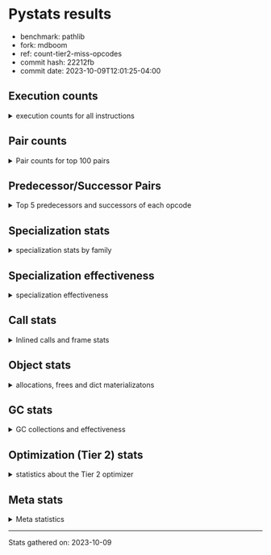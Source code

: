 
# Pystats results

- benchmark: pathlib
- fork: mdboom
- ref: count-tier2-miss-opcodes
- commit hash: 22212fb
- commit date: 2023-10-09T12:01:25-04:00

## Execution counts

<details>
<summary> execution counts for all instructions </summary>

|Name | Count | Self | Cumulative | Miss ratio | 
|---|---:|---:|---:|---:|
| LOAD_FAST | 61,848,660 | 22.1% | 22.1% |  |
| STORE_FAST | 18,855,420 | 6.7% | 28.8% |  |
| RESUME_CHECK | 18,493,020 | 6.6% | 35.4% |  |
| RETURN_VALUE | 14,530,380 | 5.2% | 40.6% |  |
| LOAD_GLOBAL_BUILTIN | 10,571,220 | 3.8% | 44.4% |  |
| NOP | 9,245,220 | 3.3% | 47.7% |  |
| STORE_ATTR_SLOT | 9,242,820 | 3.3% | 51.0% |  |
| LOAD_ATTR_SLOT | 8,884,860 | 3.2% | 54.2% | 0.0% |
| INTERPRETER_EXIT | 8,044,740 | 2.9% | 57.0% |  |
| LOAD_FAST_LOAD_FAST | 6,606,180 | 2.4% | 59.4% |  |
| LOAD_ATTR_METHOD_NO_DICT | 6,605,640 | 2.4% | 61.8% |  |
| FORMAT_SIMPLE | 6,600,000 | 2.4% | 64.1% |  |
| POP_JUMP_IF_FALSE | 6,250,920 | 2.2% | 66.4% |  |
| PUSH_NULL | 6,245,040 | 2.2% | 68.6% |  |
| LOAD_CONST | 5,294,940 | 1.9% | 70.5% |  |
| LOAD_GLOBAL_MODULE | 5,287,120 | 1.9% | 72.4% |  |
| LOAD_ATTR_PROPERTY | 5,282,100 | 1.9% | 74.2% |  |
| CALL | 4,925,940 | 1.8% | 76.0% |  |
| JUMP_BACKWARD | 4,681,860 | 1.7% | 77.7% |  |
| LOAD_ATTR_MODULE | 3,966,640 | 1.4% | 79.1% |  |
| POP_TOP | 3,963,780 | 1.4% | 80.5% |  |
| TO_BOOL_BOOL | 3,603,060 | 1.3% | 81.8% |  |
| RETURN_CONST | 2,642,640 | 0.9% | 82.7% |  |
| CALL_STR_1 | 2,642,160 | 0.9% | 83.7% |  |
| BUILD_LIST | 2,641,620 | 0.9% | 84.6% |  |
| CALL_ISINSTANCE | 2,641,620 | 0.9% | 85.6% |  |
| CALL_FUNCTION_EX | 2,641,140 | 0.9% | 86.5% |  |
| FOR_ITER_TUPLE | 2,641,080 | 0.9% | 87.5% |  |
| BUILD_STRING | 2,640,000 | 0.9% | 88.4% |  |
| LOAD_DEREF | 2,401,740 | 0.9% | 89.3% |  |
| POP_JUMP_IF_TRUE | 2,284,020 | 0.8% | 90.1% |  |
| FOR_ITER_LIST | 2,163,180 | 0.8% | 90.8% |  |
| GET_ITER | 1,323,660 | 0.5% | 91.3% |  |
| CALL_PY_EXACT_ARGS | 1,323,600 | 0.5% | 91.8% |  |
| LOAD_ATTR | 1,322,400 | 0.5% | 92.3% |  |
| CALL_BUILTIN_FAST_WITH_KEYWORDS | 1,322,100 | 0.5% | 92.7% |  |
| LOAD_ATTR_NONDESCRIPTOR_NO_DICT | 1,321,500 | 0.5% | 93.2% |  |
| COPY_FREE_VARS | 1,321,140 | 0.5% | 93.7% |  |
| IS_OP | 1,321,020 | 0.5% | 94.2% |  |
| JUMP_FORWARD | 1,321,020 | 0.5% | 94.6% |  |
| CALL_KW | 1,320,960 | 0.5% | 95.1% |  |
| TO_BOOL | 1,320,920 | 0.5% | 95.6% |  |
| CALL_LIST_APPEND | 1,320,540 | 0.5% | 96.0% |  |
| CALL_METHOD_DESCRIPTOR_FAST_WITH_KEYWORDS | 1,320,540 | 0.5% | 96.5% |  |
| LOAD_SUPER_ATTR_ATTR | 1,320,540 | 0.5% | 97.0% |  |
| CALL_TYPE_1 | 1,320,480 | 0.5% | 97.5% |  |
| TO_BOOL_LIST | 1,320,480 | 0.5% | 97.9% |  |
| BINARY_OP | 1,320,380 | 0.5% | 98.4% |  |
| YIELD_VALUE | 1,320,000 | 0.5% | 98.9% |  |
| FOR_ITER_GEN | 1,200,960 | 0.4% | 99.3% |  |
| POP_JUMP_IF_NONE | 960,000 | 0.3% | 99.6% |  |
| TO_BOOL_NONE | 723,900 | 0.3% | 99.9% | 24.6% |
| TO_BOOL_ALWAYS_TRUE | 243,360 | 0.1% | 100.0% | 73.2% |
| COMPARE_OP_STR | 3,240 | 0.0% | 100.0% |  |
| TO_BOOL_STR | 2,820 | 0.0% | 100.0% |  |
| CALL_LEN | 2,580 | 0.0% | 100.0% |  |
| COMPARE_OP_INT | 2,580 | 0.0% | 100.0% |  |
| BUILD_TUPLE | 2,100 | 0.0% | 100.0% |  |
| SWAP | 1,740 | 0.0% | 100.0% |  |
| LOAD_ATTR_CLASS | 1,680 | 0.0% | 100.0% |  |
| MAKE_CELL | 1,500 | 0.0% | 100.0% |  |
| STORE_FAST_STORE_FAST | 1,080 | 0.0% | 100.0% |  |
| CALL_BUILTIN_CLASS | 1,080 | 0.0% | 100.0% |  |
| CALL_BUILTIN_O | 1,080 | 0.0% | 100.0% |  |
| UNPACK_SEQUENCE_TUPLE | 1,080 | 0.0% | 100.0% |  |
| BINARY_SUBSCR | 1,060 | 0.0% | 100.0% |  |
| RETURN_GENERATOR | 1,020 | 0.0% | 100.0% |  |
| BINARY_SUBSCR_LIST_INT | 1,020 | 0.0% | 100.0% |  |
| END_FOR | 960 | 0.0% | 100.0% |  |
| CONTAINS_OP | 960 | 0.0% | 100.0% |  |
| POP_JUMP_IF_NOT_NONE | 960 | 0.0% | 100.0% |  |
| CALL_BUILTIN_FAST | 960 | 0.0% | 100.0% |  |
| BINARY_SLICE | 660 | 0.0% | 100.0% |  |
| CHECK_EXC_MATCH | 660 | 0.0% | 100.0% |  |
| POP_EXCEPT | 660 | 0.0% | 100.0% |  |
| PUSH_EXC_INFO | 660 | 0.0% | 100.0% |  |
| LIST_APPEND | 600 | 0.0% | 100.0% |  |
| STORE_FAST_LOAD_FAST | 600 | 0.0% | 100.0% |  |
| CALL_BOUND_METHOD_EXACT_ARGS | 600 | 0.0% | 100.0% |  |
| MAKE_FUNCTION | 540 | 0.0% | 100.0% |  |
| COPY | 540 | 0.0% | 100.0% |  |
| LOAD_FAST_AND_CLEAR | 540 | 0.0% | 100.0% |  |
| SET_FUNCTION_ATTRIBUTE | 540 | 0.0% | 100.0% |  |
| BEFORE_WITH | 480 | 0.0% | 100.0% |  |
| EXTENDED_ARG | 480 | 0.0% | 100.0% |  |
| LOAD_FAST_CHECK | 480 | 0.0% | 100.0% |  |
| STORE_DEREF | 480 | 0.0% | 100.0% |  |
| BINARY_OP_ADD_INT | 480 | 0.0% | 100.0% |  |
| LOAD_GLOBAL | 300 | 0.0% | 100.0% |  |
| FOR_ITER_RANGE | 300 | 0.0% | 100.0% |  |
| BINARY_OP_ADD_UNICODE | 120 | 0.0% | 100.0% |  |
| CALL_METHOD_DESCRIPTOR_O | 120 | 0.0% | 100.0% |  |
| COMPARE_OP | 80 | 0.0% | 100.0% |  |
| CALL_INTRINSIC_1 | 60 | 0.0% | 100.0% |  |
| LIST_EXTEND | 60 | 0.0% | 100.0% |  |
| BINARY_OP_SUBTRACT_FLOAT | 60 | 0.0% | 100.0% |  |
| BINARY_SUBSCR_DICT | 60 | 0.0% | 100.0% |  |
| STORE_ATTR | 40 | 0.0% | 100.0% |  |


</details>

## Pair counts

<details>
<summary> Pair counts for top 100 pairs </summary>

|Pair | Count | Self | Cumulative | 
|---|---:|---:|---:|
| STORE_FAST LOAD_FAST | 11,167,020 | 4.0% | 4.0% |
| LOAD_FAST LOAD_ATTR_SLOT | 8,884,820 | 3.2% | 7.2% |
| NOP LOAD_FAST | 7,924,140 | 2.8% | 10.0% |
| RESUME_CHECK NOP | 7,924,140 | 2.8% | 12.8% |
| LOAD_ATTR_SLOT RETURN_VALUE | 7,923,000 | 2.8% | 15.7% |
| CACHE RESUME_CHECK | 6,724,140 | 2.4% | 18.1% |
| LOAD_GLOBAL_BUILTIN LOAD_FAST | 6,608,400 | 2.4% | 20.4% |
| LOAD_FAST FORMAT_SIMPLE | 6,600,000 | 2.4% | 22.8% |
| LOAD_FAST LOAD_ATTR_METHOD_NO_DICT | 5,525,540 | 2.0% | 24.7% |
| RETURN_VALUE INTERPRETER_EXIT | 5,283,600 | 1.9% | 26.6% |
| LOAD_ATTR_PROPERTY RESUME_CHECK | 5,282,100 | 1.9% | 28.5% |
| LOAD_FAST LOAD_ATTR_PROPERTY | 5,282,040 | 1.9% | 30.4% |
| LOAD_FAST STORE_ATTR_SLOT | 5,280,620 | 1.9% | 32.3% |
| PUSH_NULL LOAD_FAST | 4,922,760 | 1.8% | 34.0% |
| RESUME_CHECK LOAD_FAST | 3,964,260 | 1.4% | 35.5% |
| STORE_FAST LOAD_GLOBAL_BUILTIN | 3,963,220 | 1.4% | 36.9% |
| LOAD_ATTR_METHOD_NO_DICT LOAD_FAST | 3,962,640 | 1.4% | 38.3% |
| LOAD_FAST_LOAD_FAST STORE_ATTR_SLOT | 3,962,160 | 1.4% | 39.7% |
| LOAD_CONST LOAD_FAST | 3,961,020 | 1.4% | 41.1% |
| RETURN_VALUE STORE_FAST | 3,960,480 | 1.4% | 42.5% |
| STORE_ATTR_SLOT LOAD_FAST | 3,960,120 | 1.4% | 44.0% |
| LOAD_FAST CALL | 3,601,660 | 1.3% | 45.2% |
| LOAD_ATTR_MODULE PUSH_NULL | 2,643,880 | 0.9% | 46.2% |
| LOAD_GLOBAL_MODULE LOAD_ATTR_MODULE | 2,643,840 | 0.9% | 47.1% |
| LOAD_FAST CALL_STR_1 | 2,642,140 | 0.9% | 48.1% |
| RESUME_CHECK LOAD_GLOBAL_BUILTIN | 2,641,980 | 0.9% | 49.0% |
| CALL_ISINSTANCE TO_BOOL_BOOL | 2,641,620 | 0.9% | 50.0% |
| POP_JUMP_IF_FALSE LOAD_GLOBAL_BUILTIN | 2,641,560 | 0.9% | 50.9% |
| CALL RESUME_CHECK | 2,641,440 | 0.9% | 51.8% |
| RETURN_CONST INTERPRETER_EXIT | 2,641,140 | 0.9% | 52.8% |
| LOAD_FAST CALL_FUNCTION_EX | 2,641,080 | 0.9% | 53.7% |
| LOAD_FAST LOAD_GLOBAL_MODULE | 2,641,080 | 0.9% | 54.7% |
| STORE_ATTR_SLOT LOAD_FAST_LOAD_FAST | 2,641,080 | 0.9% | 55.6% |
| RETURN_VALUE LOAD_FAST | 2,640,120 | 0.9% | 56.6% |
| FORMAT_SIMPLE BUILD_STRING | 2,640,000 | 0.9% | 57.5% |
| FORMAT_SIMPLE LOAD_FAST | 2,640,000 | 0.9% | 58.4% |
| POP_TOP JUMP_BACKWARD | 2,640,000 | 0.9% | 59.4% |
| BUILD_STRING STORE_FAST | 2,640,000 | 0.9% | 60.3% |
| POP_JUMP_IF_FALSE LOAD_FAST | 2,285,460 | 0.8% | 61.1% |
| TO_BOOL_BOOL POP_JUMP_IF_FALSE | 2,282,520 | 0.8% | 62.0% |
| JUMP_BACKWARD FOR_ITER_LIST | 2,161,080 | 0.8% | 62.7% |
| FOR_ITER_LIST STORE_FAST | 2,161,020 | 0.8% | 63.5% |
| POP_JUMP_IF_TRUE LOAD_FAST | 1,562,820 | 0.6% | 64.1% |
| LOAD_FAST LOAD_GLOBAL_BUILTIN | 1,322,520 | 0.5% | 64.5% |
| RESUME_CHECK LOAD_GLOBAL_MODULE | 1,322,020 | 0.5% | 65.0% |
| LOAD_FAST CALL_BUILTIN_FAST_WITH_KEYWORDS | 1,321,560 | 0.5% | 65.5% |
| CALL_PY_EXACT_ARGS RESUME_CHECK | 1,321,560 | 0.5% | 66.0% |
| CALL_STR_1 RETURN_VALUE | 1,321,500 | 0.5% | 66.4% |
| LOAD_FAST LOAD_ATTR_NONDESCRIPTOR_NO_DICT | 1,321,480 | 0.5% | 66.9% |
| LOAD_ATTR LOAD_FAST | 1,321,140 | 0.5% | 67.4% |
| LOAD_FAST GET_ITER | 1,321,140 | 0.5% | 67.8% |
| STORE_FAST LOAD_FAST_LOAD_FAST | 1,321,080 | 0.5% | 68.3% |
| CALL_BUILTIN_FAST_WITH_KEYWORDS STORE_FAST | 1,321,080 | 0.5% | 68.8% |
| LOAD_ATTR_MODULE STORE_FAST | 1,321,080 | 0.5% | 69.3% |
| LOAD_GLOBAL_BUILTIN CALL_ISINSTANCE | 1,321,080 | 0.5% | 69.7% |
| STORE_ATTR_SLOT RETURN_CONST | 1,321,080 | 0.5% | 70.2% |
| NOP LOAD_GLOBAL_MODULE | 1,321,020 | 0.5% | 70.7% |
| LOAD_FAST CALL_PY_EXACT_ARGS | 1,321,020 | 0.5% | 71.1% |
| LOAD_ATTR_NONDESCRIPTOR_NO_DICT LOAD_ATTR_MODULE | 1,321,000 | 0.5% | 71.6% |
| LOAD_CONST CALL_KW | 1,320,960 | 0.5% | 72.1% |
| COPY_FREE_VARS RESUME_CHECK | 1,320,600 | 0.5% | 72.6% |
| LOAD_FAST TO_BOOL | 1,320,580 | 0.5% | 73.0% |
| CACHE COPY_FREE_VARS | 1,320,540 | 0.5% | 73.5% |
| GET_ITER FOR_ITER_TUPLE | 1,320,540 | 0.5% | 74.0% |
| POP_TOP RETURN_CONST | 1,320,540 | 0.5% | 74.4% |
| TO_BOOL POP_JUMP_IF_FALSE | 1,320,540 | 0.5% | 74.9% |
| BUILD_LIST STORE_FAST | 1,320,540 | 0.5% | 75.4% |
| CALL RETURN_VALUE | 1,320,540 | 0.5% | 75.9% |
| CALL_FUNCTION_EX POP_TOP | 1,320,540 | 0.5% | 76.3% |
| IS_OP POP_JUMP_IF_FALSE | 1,320,540 | 0.5% | 76.8% |
| JUMP_BACKWARD FOR_ITER_TUPLE | 1,320,540 | 0.5% | 77.3% |
| JUMP_FORWARD LOAD_FAST | 1,320,540 | 0.5% | 77.7% |
| LOAD_DEREF LOAD_FAST | 1,320,540 | 0.5% | 78.2% |
| LOAD_FAST CALL_LIST_APPEND | 1,320,540 | 0.5% | 78.7% |
| LOAD_FAST CALL_METHOD_DESCRIPTOR_FAST_WITH_KEYWORDS | 1,320,540 | 0.5% | 79.2% |
| LOAD_FAST LOAD_SUPER_ATTR_ATTR | 1,320,540 | 0.5% | 79.6% |
| POP_JUMP_IF_FALSE NOP | 1,320,540 | 0.5% | 80.1% |
| STORE_FAST JUMP_FORWARD | 1,320,540 | 0.5% | 80.6% |
| CALL_LIST_APPEND JUMP_BACKWARD | 1,320,540 | 0.5% | 81.0% |
| FOR_ITER_TUPLE LOAD_FAST_LOAD_FAST | 1,320,540 | 0.5% | 81.5% |
| FOR_ITER_TUPLE STORE_FAST | 1,320,540 | 0.5% | 82.0% |
| LOAD_GLOBAL_BUILTIN LOAD_ATTR | 1,320,540 | 0.5% | 82.5% |
| LOAD_GLOBAL_BUILTIN LOAD_DEREF | 1,320,540 | 0.5% | 82.9% |
| LOAD_GLOBAL_MODULE IS_OP | 1,320,540 | 0.5% | 83.4% |
| LOAD_GLOBAL_MODULE CALL_ISINSTANCE | 1,320,540 | 0.5% | 83.9% |
| LOAD_SUPER_ATTR_ATTR PUSH_NULL | 1,320,540 | 0.5% | 84.3% |
| RESUME_CHECK BUILD_LIST | 1,320,540 | 0.5% | 84.8% |
| STORE_ATTR_SLOT LOAD_CONST | 1,320,540 | 0.5% | 85.3% |
| TO_BOOL_BOOL POP_JUMP_IF_TRUE | 1,320,540 | 0.5% | 85.8% |
| LOAD_ATTR_METHOD_NO_DICT CALL | 1,320,500 | 0.5% | 86.2% |
| PUSH_NULL LOAD_FAST_LOAD_FAST | 1,320,480 | 0.5% | 86.7% |
| CALL_FUNCTION_EX RETURN_VALUE | 1,320,480 | 0.5% | 87.2% |
| CALL_KW RETURN_VALUE | 1,320,480 | 0.5% | 87.7% |
| LOAD_FAST RETURN_VALUE | 1,320,480 | 0.5% | 88.1% |
| LOAD_FAST CALL_TYPE_1 | 1,320,480 | 0.5% | 88.6% |
| LOAD_FAST_LOAD_FAST LOAD_CONST | 1,320,480 | 0.5% | 89.1% |
| CALL_TYPE_1 PUSH_NULL | 1,320,480 | 0.5% | 89.5% |
| LOAD_ATTR_METHOD_NO_DICT LOAD_CONST | 1,320,480 | 0.5% | 90.0% |
| CALL_STR_1 STORE_FAST | 1,320,060 | 0.5% | 90.5% |
| FORMAT_SIMPLE LOAD_CONST | 1,320,000 | 0.5% | 91.0% |


</details>

## Predecessor/Successor Pairs

<details>
<summary> Top 5 predecessors and successors of each opcode </summary>

### BINARY_SLICE

<details>
<summary> Successors and predecessors for BINARY_SLICE </summary>

|Predecessors | Count | Percentage | 
|---|---:|---:|
| LOAD_CONST | 660 | 100.0% |

|Successors | Count | Percentage | 
|---|---:|---:|
| LOAD_FAST | 600 | 90.9% |
| BUILD_TUPLE | 60 | 9.1% |


</details>

### CACHE

<details>
<summary> Successors and predecessors for CACHE </summary>

|Successors | Count | Percentage | 
|---|---:|---:|
| RESUME_CHECK | 6,724,140 | 83.6% |
| COPY_FREE_VARS | 1,320,540 | 16.4% |
| POP_TOP | 60 | 0.0% |


</details>

### BEFORE_WITH

<details>
<summary> Successors and predecessors for BEFORE_WITH </summary>

|Predecessors | Count | Percentage | 
|---|---:|---:|
| RETURN_VALUE | 480 | 100.0% |

|Successors | Count | Percentage | 
|---|---:|---:|
| STORE_FAST | 480 | 100.0% |


</details>

### BINARY_SUBSCR

<details>
<summary> Successors and predecessors for BINARY_SUBSCR </summary>

|Predecessors | Count | Percentage | 
|---|---:|---:|
| LOAD_CONST | 960 | 90.6% |
| BINARY_SUBSCR | 80 | 7.5% |
| LOAD_ATTR_MODULE | 20 | 1.9% |

|Successors | Count | Percentage | 
|---|---:|---:|
| LOAD_CONST | 480 | 45.3% |
| LOAD_FAST | 480 | 45.3% |
| BINARY_SUBSCR | 80 | 7.5% |
| BINARY_SUBSCR_DICT | 20 | 1.9% |


</details>

### CHECK_EXC_MATCH

<details>
<summary> Successors and predecessors for CHECK_EXC_MATCH </summary>

|Predecessors | Count | Percentage | 
|---|---:|---:|
| LOAD_GLOBAL_BUILTIN | 660 | 100.0% |

|Successors | Count | Percentage | 
|---|---:|---:|
| POP_JUMP_IF_FALSE | 660 | 100.0% |


</details>

### END_FOR

<details>
<summary> Successors and predecessors for END_FOR </summary>

|Predecessors | Count | Percentage | 
|---|---:|---:|
| RETURN_CONST | 960 | 100.0% |

|Successors | Count | Percentage | 
|---|---:|---:|
| LOAD_FAST | 720 | 75.0% |
| JUMP_BACKWARD | 240 | 25.0% |


</details>

### FORMAT_SIMPLE

<details>
<summary> Successors and predecessors for FORMAT_SIMPLE </summary>

|Predecessors | Count | Percentage | 
|---|---:|---:|
| LOAD_FAST | 6,600,000 | 100.0% |

|Successors | Count | Percentage | 
|---|---:|---:|
| BUILD_STRING | 2,640,000 | 40.0% |
| LOAD_FAST | 2,640,000 | 40.0% |
| LOAD_CONST | 1,320,000 | 20.0% |


</details>

### GET_ITER

<details>
<summary> Successors and predecessors for GET_ITER </summary>

|Predecessors | Count | Percentage | 
|---|---:|---:|
| LOAD_FAST | 1,321,140 | 99.8% |
| RETURN_VALUE | 960 | 0.1% |
| CALL_BUILTIN_FAST_WITH_KEYWORDS | 540 | 0.0% |
| CALL_METHOD_DESCRIPTOR_FAST_WITH_KEYWORDS | 540 | 0.0% |
| LOAD_FAST_CHECK | 480 | 0.0% |

|Successors | Count | Percentage | 
|---|---:|---:|
| FOR_ITER_TUPLE | 1,320,540 | 99.8% |
| FOR_ITER_LIST | 1,020 | 0.1% |
| FOR_ITER_GEN | 960 | 0.1% |
| LOAD_FAST_AND_CLEAR | 540 | 0.0% |
| CALL_PY_EXACT_ARGS | 540 | 0.0% |


</details>

### INTERPRETER_EXIT

<details>
<summary> Successors and predecessors for INTERPRETER_EXIT </summary>

|Predecessors | Count | Percentage | 
|---|---:|---:|
| RETURN_VALUE | 5,283,600 | 65.7% |
| RETURN_CONST | 2,641,140 | 32.8% |
| YIELD_VALUE | 120,000 | 1.5% |


</details>

### MAKE_FUNCTION

<details>
<summary> Successors and predecessors for MAKE_FUNCTION </summary>

|Predecessors | Count | Percentage | 
|---|---:|---:|
| LOAD_CONST | 540 | 100.0% |

|Successors | Count | Percentage | 
|---|---:|---:|
| SET_FUNCTION_ATTRIBUTE | 540 | 100.0% |


</details>

### NOP

<details>
<summary> Successors and predecessors for NOP </summary>

|Predecessors | Count | Percentage | 
|---|---:|---:|
| RESUME_CHECK | 7,924,140 | 85.7% |
| POP_JUMP_IF_FALSE | 1,320,540 | 14.3% |
| STORE_FAST | 480 | 0.0% |
| POP_TOP | 60 | 0.0% |

|Successors | Count | Percentage | 
|---|---:|---:|
| LOAD_FAST | 7,924,140 | 85.7% |
| LOAD_GLOBAL_MODULE | 1,321,020 | 14.3% |
| LOAD_DEREF | 60 | 0.0% |


</details>

### POP_EXCEPT

<details>
<summary> Successors and predecessors for POP_EXCEPT </summary>

|Predecessors | Count | Percentage | 
|---|---:|---:|
| SWAP | 660 | 100.0% |

|Successors | Count | Percentage | 
|---|---:|---:|
| RETURN_VALUE | 660 | 100.0% |


</details>

### POP_TOP

<details>
<summary> Successors and predecessors for POP_TOP </summary>

|Predecessors | Count | Percentage | 
|---|---:|---:|
| CALL_FUNCTION_EX | 1,320,540 | 33.3% |
| RETURN_VALUE | 1,320,000 | 33.3% |
| RESUME_CHECK | 1,320,000 | 33.3% |
| FOR_ITER_GEN | 960 | 0.0% |
| POP_JUMP_IF_FALSE | 660 | 0.0% |

|Successors | Count | Percentage | 
|---|---:|---:|
| JUMP_BACKWARD | 2,640,000 | 66.6% |
| RETURN_CONST | 1,320,540 | 33.3% |
| LOAD_FAST | 1,620 | 0.0% |
| RESUME_CHECK | 1,020 | 0.0% |
| LOAD_FAST_CHECK | 480 | 0.0% |


</details>

### PUSH_EXC_INFO

<details>
<summary> Successors and predecessors for PUSH_EXC_INFO </summary>

|Predecessors | Count | Percentage | 
|---|---:|---:|
| LOAD_ATTR_SLOT | 660 | 100.0% |

|Successors | Count | Percentage | 
|---|---:|---:|
| LOAD_GLOBAL_BUILTIN | 620 | 93.9% |
| LOAD_GLOBAL | 40 | 6.1% |


</details>

### PUSH_NULL

<details>
<summary> Successors and predecessors for PUSH_NULL </summary>

|Predecessors | Count | Percentage | 
|---|---:|---:|
| LOAD_ATTR_MODULE | 2,643,880 | 42.3% |
| LOAD_SUPER_ATTR_ATTR | 1,320,540 | 21.1% |
| CALL_TYPE_1 | 1,320,480 | 21.1% |
| LOAD_FAST | 960,000 | 15.4% |
| LOAD_DEREF | 120 | 0.0% |

|Successors | Count | Percentage | 
|---|---:|---:|
| LOAD_FAST | 4,922,760 | 78.8% |
| LOAD_FAST_LOAD_FAST | 1,320,480 | 21.1% |
| LOAD_GLOBAL_BUILTIN | 600 | 0.0% |
| LOAD_DEREF | 540 | 0.0% |
| LOAD_CONST | 480 | 0.0% |


</details>

### RETURN_GENERATOR

<details>
<summary> Successors and predecessors for RETURN_GENERATOR </summary>

|Predecessors | Count | Percentage | 
|---|---:|---:|
| COPY_FREE_VARS | 540 | 52.9% |
| CALL_PY_EXACT_ARGS | 480 | 47.1% |

|Successors | Count | Percentage | 
|---|---:|---:|
| RETURN_VALUE | 540 | 52.9% |
| STORE_FAST | 480 | 47.1% |


</details>

### RETURN_VALUE

<details>
<summary> Successors and predecessors for RETURN_VALUE </summary>

|Predecessors | Count | Percentage | 
|---|---:|---:|
| LOAD_ATTR_SLOT | 7,923,000 | 54.5% |
| CALL_STR_1 | 1,321,500 | 9.1% |
| CALL | 1,320,540 | 9.1% |
| CALL_FUNCTION_EX | 1,320,480 | 9.1% |
| CALL_KW | 1,320,480 | 9.1% |

|Successors | Count | Percentage | 
|---|---:|---:|
| INTERPRETER_EXIT | 5,283,600 | 36.4% |
| STORE_FAST | 3,960,480 | 27.3% |
| LOAD_FAST | 2,640,120 | 18.2% |
| POP_TOP | 1,320,000 | 9.1% |
| YIELD_VALUE | 1,320,000 | 9.1% |


</details>

### TO_BOOL

<details>
<summary> Successors and predecessors for TO_BOOL </summary>

|Predecessors | Count | Percentage | 
|---|---:|---:|
| LOAD_FAST | 1,320,580 | 100.0% |
| TO_BOOL | 320 | 0.0% |
| COPY | 20 | 0.0% |

|Successors | Count | Percentage | 
|---|---:|---:|
| POP_JUMP_IF_FALSE | 1,320,540 | 100.0% |
| TO_BOOL | 320 | 0.0% |
| TO_BOOL_STR | 60 | 0.0% |


</details>

### BINARY_OP

<details>
<summary> Successors and predecessors for BINARY_OP </summary>

|Predecessors | Count | Percentage | 
|---|---:|---:|
| BUILD_LIST | 1,320,000 | 100.0% |
| BINARY_OP | 320 | 0.0% |
| LOAD_FAST | 20 | 0.0% |
| LOAD_FAST_LOAD_FAST | 20 | 0.0% |
| CALL_METHOD_DESCRIPTOR_O | 20 | 0.0% |

|Successors | Count | Percentage | 
|---|---:|---:|
| LOAD_FAST | 1,320,000 | 100.0% |
| BINARY_OP | 320 | 0.0% |
| BINARY_OP_ADD_UNICODE | 40 | 0.0% |
| BINARY_OP_SUBTRACT_FLOAT | 20 | 0.0% |


</details>

### BUILD_LIST

<details>
<summary> Successors and predecessors for BUILD_LIST </summary>

|Predecessors | Count | Percentage | 
|---|---:|---:|
| RESUME_CHECK | 1,320,540 | 50.0% |
| LOAD_FAST_LOAD_FAST | 1,320,000 | 50.0% |
| LOAD_FAST | 540 | 0.0% |
| SWAP | 540 | 0.0% |

|Successors | Count | Percentage | 
|---|---:|---:|
| STORE_FAST | 1,320,540 | 50.0% |
| BINARY_OP | 1,320,000 | 50.0% |
| SWAP | 540 | 0.0% |
| JUMP_FORWARD | 480 | 0.0% |
| LOAD_DEREF | 60 | 0.0% |


</details>

### BUILD_STRING

<details>
<summary> Successors and predecessors for BUILD_STRING </summary>

|Predecessors | Count | Percentage | 
|---|---:|---:|
| FORMAT_SIMPLE | 2,640,000 | 100.0% |

|Successors | Count | Percentage | 
|---|---:|---:|
| STORE_FAST | 2,640,000 | 100.0% |


</details>

### BUILD_TUPLE

<details>
<summary> Successors and predecessors for BUILD_TUPLE </summary>

|Predecessors | Count | Percentage | 
|---|---:|---:|
| LOAD_FAST | 1,560 | 74.3% |
| LOAD_ATTR_MODULE | 480 | 22.9% |
| BINARY_SLICE | 60 | 2.9% |

|Successors | Count | Percentage | 
|---|---:|---:|
| RETURN_VALUE | 1,080 | 51.4% |
| LOAD_CONST | 540 | 25.7% |
| CONTAINS_OP | 480 | 22.9% |


</details>

### CALL

<details>
<summary> Successors and predecessors for CALL </summary>

|Predecessors | Count | Percentage | 
|---|---:|---:|
| LOAD_FAST | 3,601,660 | 73.1% |
| LOAD_ATTR_METHOD_NO_DICT | 1,320,500 | 26.8% |
| CALL | 1,640 | 0.0% |
| LOAD_CONST | 960 | 0.0% |
| LOAD_FAST_LOAD_FAST | 480 | 0.0% |

|Successors | Count | Percentage | 
|---|---:|---:|
| RESUME_CHECK | 2,641,440 | 53.6% |
| RETURN_VALUE | 1,320,540 | 26.8% |
| TO_BOOL_NONE | 720,000 | 14.6% |
| TO_BOOL_ALWAYS_TRUE | 240,000 | 4.9% |
| CALL | 1,640 | 0.0% |


</details>

### CALL_FUNCTION_EX

<details>
<summary> Successors and predecessors for CALL_FUNCTION_EX </summary>

|Predecessors | Count | Percentage | 
|---|---:|---:|
| LOAD_FAST | 2,641,080 | 100.0% |
| CALL_INTRINSIC_1 | 60 | 0.0% |

|Successors | Count | Percentage | 
|---|---:|---:|
| POP_TOP | 1,320,540 | 50.0% |
| RETURN_VALUE | 1,320,480 | 50.0% |
| COPY_FREE_VARS | 60 | 0.0% |
| RESUME_CHECK | 60 | 0.0% |


</details>

### CALL_INTRINSIC_1

<details>
<summary> Successors and predecessors for CALL_INTRINSIC_1 </summary>

|Predecessors | Count | Percentage | 
|---|---:|---:|
| LIST_EXTEND | 60 | 100.0% |

|Successors | Count | Percentage | 
|---|---:|---:|
| CALL_FUNCTION_EX | 60 | 100.0% |


</details>

### CALL_KW

<details>
<summary> Successors and predecessors for CALL_KW </summary>

|Predecessors | Count | Percentage | 
|---|---:|---:|
| LOAD_CONST | 1,320,960 | 100.0% |

|Successors | Count | Percentage | 
|---|---:|---:|
| RETURN_VALUE | 1,320,480 | 100.0% |
| RESUME_CHECK | 480 | 0.0% |


</details>

### COMPARE_OP

<details>
<summary> Successors and predecessors for COMPARE_OP </summary>

|Predecessors | Count | Percentage | 
|---|---:|---:|
| LOAD_CONST | 40 | 50.0% |
| LOAD_FAST | 20 | 25.0% |
| LOAD_GLOBAL_MODULE | 20 | 25.0% |

|Successors | Count | Percentage | 
|---|---:|---:|
| COMPARE_OP_STR | 60 | 75.0% |
| COMPARE_OP_INT | 20 | 25.0% |


</details>

### CONTAINS_OP

<details>
<summary> Successors and predecessors for CONTAINS_OP </summary>

|Predecessors | Count | Percentage | 
|---|---:|---:|
| BUILD_TUPLE | 480 | 50.0% |
| LOAD_FAST | 480 | 50.0% |

|Successors | Count | Percentage | 
|---|---:|---:|
| POP_JUMP_IF_FALSE | 960 | 100.0% |


</details>

### COPY

<details>
<summary> Successors and predecessors for COPY </summary>

|Predecessors | Count | Percentage | 
|---|---:|---:|
| IS_OP | 480 | 88.9% |
| RETURN_VALUE | 60 | 11.1% |

|Successors | Count | Percentage | 
|---|---:|---:|
| TO_BOOL_BOOL | 480 | 88.9% |
| TO_BOOL_STR | 40 | 7.4% |
| TO_BOOL | 20 | 3.7% |


</details>

### COPY_FREE_VARS

<details>
<summary> Successors and predecessors for COPY_FREE_VARS </summary>

|Predecessors | Count | Percentage | 
|---|---:|---:|
| CACHE | 1,320,540 | 100.0% |
| CALL_PY_EXACT_ARGS | 540 | 0.0% |
| CALL_FUNCTION_EX | 60 | 0.0% |

|Successors | Count | Percentage | 
|---|---:|---:|
| RESUME_CHECK | 1,320,600 | 100.0% |
| RETURN_GENERATOR | 540 | 0.0% |


</details>

### EXTENDED_ARG

<details>
<summary> Successors and predecessors for EXTENDED_ARG </summary>

|Predecessors | Count | Percentage | 
|---|---:|---:|
| COMPARE_OP_INT | 480 | 100.0% |

|Successors | Count | Percentage | 
|---|---:|---:|
| POP_JUMP_IF_FALSE | 480 | 100.0% |


</details>

### IS_OP

<details>
<summary> Successors and predecessors for IS_OP </summary>

|Predecessors | Count | Percentage | 
|---|---:|---:|
| LOAD_GLOBAL_MODULE | 1,320,540 | 100.0% |
| LOAD_CONST | 480 | 0.0% |

|Successors | Count | Percentage | 
|---|---:|---:|
| POP_JUMP_IF_FALSE | 1,320,540 | 100.0% |
| COPY | 480 | 0.0% |


</details>

### JUMP_BACKWARD

<details>
<summary> Successors and predecessors for JUMP_BACKWARD </summary>

|Predecessors | Count | Percentage | 
|---|---:|---:|
| POP_TOP | 2,640,000 | 56.4% |
| CALL_LIST_APPEND | 1,320,540 | 28.2% |
| POP_JUMP_IF_TRUE | 720,000 | 15.4% |
| LIST_APPEND | 600 | 0.0% |
| FOR_ITER_LIST | 480 | 0.0% |

|Successors | Count | Percentage | 
|---|---:|---:|
| FOR_ITER_LIST | 2,161,080 | 46.2% |
| FOR_ITER_TUPLE | 1,320,540 | 28.2% |
| FOR_ITER_GEN | 1,200,000 | 25.6% |
| FOR_ITER_RANGE | 240 | 0.0% |


</details>

### JUMP_FORWARD

<details>
<summary> Successors and predecessors for JUMP_FORWARD </summary>

|Predecessors | Count | Percentage | 
|---|---:|---:|
| STORE_FAST | 1,320,540 | 100.0% |
| BUILD_LIST | 480 | 0.0% |

|Successors | Count | Percentage | 
|---|---:|---:|
| LOAD_FAST | 1,320,540 | 100.0% |
| CALL_BUILTIN_FAST | 480 | 0.0% |


</details>

### LIST_APPEND

<details>
<summary> Successors and predecessors for LIST_APPEND </summary>

|Predecessors | Count | Percentage | 
|---|---:|---:|
| CALL_BUILTIN_O | 600 | 100.0% |

|Successors | Count | Percentage | 
|---|---:|---:|
| JUMP_BACKWARD | 600 | 100.0% |


</details>

### LIST_EXTEND

<details>
<summary> Successors and predecessors for LIST_EXTEND </summary>

|Predecessors | Count | Percentage | 
|---|---:|---:|
| LOAD_DEREF | 60 | 100.0% |

|Successors | Count | Percentage | 
|---|---:|---:|
| CALL_INTRINSIC_1 | 60 | 100.0% |


</details>

### LOAD_ATTR

<details>
<summary> Successors and predecessors for LOAD_ATTR </summary>

|Predecessors | Count | Percentage | 
|---|---:|---:|
| LOAD_GLOBAL_BUILTIN | 1,320,540 | 99.9% |
| LOAD_FAST | 780 | 0.1% |
| RETURN_VALUE | 480 | 0.0% |
| LOAD_ATTR | 420 | 0.0% |
| LOAD_GLOBAL_MODULE | 100 | 0.0% |

|Successors | Count | Percentage | 
|---|---:|---:|
| LOAD_FAST | 1,321,140 | 99.9% |
| CALL_BUILTIN_O | 480 | 0.0% |
| LOAD_ATTR | 420 | 0.0% |
| LOAD_ATTR_MODULE | 140 | 0.0% |
| LOAD_ATTR_METHOD_NO_DICT | 60 | 0.0% |


</details>

### LOAD_CONST

<details>
<summary> Successors and predecessors for LOAD_CONST </summary>

|Predecessors | Count | Percentage | 
|---|---:|---:|
| STORE_ATTR_SLOT | 1,320,540 | 24.9% |
| LOAD_FAST_LOAD_FAST | 1,320,480 | 24.9% |
| LOAD_ATTR_METHOD_NO_DICT | 1,320,480 | 24.9% |
| FORMAT_SIMPLE | 1,320,000 | 24.9% |
| LOAD_FAST | 5,700 | 0.1% |

|Successors | Count | Percentage | 
|---|---:|---:|
| LOAD_FAST | 3,961,020 | 74.8% |
| CALL_KW | 1,320,960 | 24.9% |
| COMPARE_OP_STR | 2,600 | 0.0% |
| STORE_FAST | 2,520 | 0.0% |
| LOAD_CONST | 1,620 | 0.0% |


</details>

### LOAD_DEREF

<details>
<summary> Successors and predecessors for LOAD_DEREF </summary>

|Predecessors | Count | Percentage | 
|---|---:|---:|
| LOAD_GLOBAL_BUILTIN | 1,320,540 | 55.0% |
| STORE_FAST | 1,080,000 | 45.0% |
| PUSH_NULL | 540 | 0.0% |
| LOAD_FAST | 480 | 0.0% |
| NOP | 60 | 0.0% |

|Successors | Count | Percentage | 
|---|---:|---:|
| LOAD_FAST | 1,320,540 | 55.0% |
| LOAD_ATTR_METHOD_NO_DICT | 1,080,000 | 45.0% |
| CALL_BUILTIN_FAST_WITH_KEYWORDS | 540 | 0.0% |
| CALL_PY_EXACT_ARGS | 480 | 0.0% |
| PUSH_NULL | 120 | 0.0% |


</details>

### LOAD_FAST

<details>
<summary> Successors and predecessors for LOAD_FAST </summary>

|Predecessors | Count | Percentage | 
|---|---:|---:|
| STORE_FAST | 11,167,020 | 18.1% |
| NOP | 7,924,140 | 12.8% |
| LOAD_GLOBAL_BUILTIN | 6,608,400 | 10.7% |
| PUSH_NULL | 4,922,760 | 8.0% |
| RESUME_CHECK | 3,964,260 | 6.4% |

|Successors | Count | Percentage | 
|---|---:|---:|
| LOAD_ATTR_SLOT | 8,884,820 | 14.4% |
| FORMAT_SIMPLE | 6,600,000 | 10.7% |
| LOAD_ATTR_METHOD_NO_DICT | 5,525,540 | 8.9% |
| LOAD_ATTR_PROPERTY | 5,282,040 | 8.5% |
| STORE_ATTR_SLOT | 5,280,620 | 8.5% |


</details>

### LOAD_FAST_AND_CLEAR

<details>
<summary> Successors and predecessors for LOAD_FAST_AND_CLEAR </summary>

|Predecessors | Count | Percentage | 
|---|---:|---:|
| GET_ITER | 540 | 100.0% |

|Successors | Count | Percentage | 
|---|---:|---:|
| SWAP | 540 | 100.0% |


</details>

### LOAD_FAST_CHECK

<details>
<summary> Successors and predecessors for LOAD_FAST_CHECK </summary>

|Predecessors | Count | Percentage | 
|---|---:|---:|
| POP_TOP | 480 | 100.0% |

|Successors | Count | Percentage | 
|---|---:|---:|
| GET_ITER | 480 | 100.0% |


</details>

### LOAD_FAST_LOAD_FAST

<details>
<summary> Successors and predecessors for LOAD_FAST_LOAD_FAST </summary>

|Predecessors | Count | Percentage | 
|---|---:|---:|
| STORE_ATTR_SLOT | 2,641,080 | 40.0% |
| STORE_FAST | 1,321,080 | 20.0% |
| FOR_ITER_TUPLE | 1,320,540 | 20.0% |
| PUSH_NULL | 1,320,480 | 20.0% |
| POP_JUMP_IF_FALSE | 1,020 | 0.0% |

|Successors | Count | Percentage | 
|---|---:|---:|
| STORE_ATTR_SLOT | 3,962,160 | 60.0% |
| LOAD_CONST | 1,320,480 | 20.0% |
| BUILD_LIST | 1,320,000 | 20.0% |
| LOAD_FAST | 2,040 | 0.0% |
| CALL | 480 | 0.0% |


</details>

### LOAD_GLOBAL

<details>
<summary> Successors and predecessors for LOAD_GLOBAL </summary>

|Predecessors | Count | Percentage | 
|---|---:|---:|
| POP_JUMP_IF_FALSE | 60 | 20.0% |
| PUSH_EXC_INFO | 40 | 13.3% |
| RETURN_VALUE | 40 | 13.3% |
| STORE_FAST | 40 | 13.3% |
| POP_TOP | 20 | 6.7% |

|Successors | Count | Percentage | 
|---|---:|---:|
| LOAD_GLOBAL_MODULE | 160 | 53.3% |
| LOAD_GLOBAL_BUILTIN | 120 | 40.0% |
| LOAD_ATTR | 20 | 6.7% |


</details>

### MAKE_CELL

<details>
<summary> Successors and predecessors for MAKE_CELL </summary>

|Predecessors | Count | Percentage | 
|---|---:|---:|
| CALL_PY_EXACT_ARGS | 1,020 | 68.0% |
| MAKE_CELL | 480 | 32.0% |

|Successors | Count | Percentage | 
|---|---:|---:|
| RESUME_CHECK | 1,020 | 68.0% |
| MAKE_CELL | 480 | 32.0% |


</details>

### POP_JUMP_IF_FALSE

<details>
<summary> Successors and predecessors for POP_JUMP_IF_FALSE </summary>

|Predecessors | Count | Percentage | 
|---|---:|---:|
| TO_BOOL_BOOL | 2,282,520 | 36.5% |
| TO_BOOL | 1,320,540 | 21.1% |
| IS_OP | 1,320,540 | 21.1% |
| TO_BOOL_LIST | 1,320,000 | 21.1% |
| COMPARE_OP_STR | 2,580 | 0.0% |

|Successors | Count | Percentage | 
|---|---:|---:|
| LOAD_GLOBAL_BUILTIN | 2,641,560 | 42.3% |
| LOAD_FAST | 2,285,460 | 36.6% |
| NOP | 1,320,540 | 21.1% |
| LOAD_CONST | 1,020 | 0.0% |
| LOAD_FAST_LOAD_FAST | 1,020 | 0.0% |


</details>

### POP_JUMP_IF_NONE

<details>
<summary> Successors and predecessors for POP_JUMP_IF_NONE </summary>

|Predecessors | Count | Percentage | 
|---|---:|---:|
| LOAD_FAST | 960,000 | 100.0% |

|Successors | Count | Percentage | 
|---|---:|---:|
| LOAD_FAST | 960,000 | 100.0% |


</details>

### POP_JUMP_IF_NOT_NONE

<details>
<summary> Successors and predecessors for POP_JUMP_IF_NOT_NONE </summary>

|Predecessors | Count | Percentage | 
|---|---:|---:|
| LOAD_FAST | 960 | 100.0% |

|Successors | Count | Percentage | 
|---|---:|---:|
| LOAD_CONST | 480 | 50.0% |
| LOAD_GLOBAL_MODULE | 480 | 50.0% |


</details>

### POP_JUMP_IF_TRUE

<details>
<summary> Successors and predecessors for POP_JUMP_IF_TRUE </summary>

|Predecessors | Count | Percentage | 
|---|---:|---:|
| TO_BOOL_BOOL | 1,320,540 | 57.8% |
| TO_BOOL_NONE | 720,000 | 31.5% |
| TO_BOOL_ALWAYS_TRUE | 240,000 | 10.5% |
| TO_BOOL_STR | 2,280 | 0.1% |
| COMPARE_OP_STR | 660 | 0.0% |

|Successors | Count | Percentage | 
|---|---:|---:|
| LOAD_FAST | 1,562,820 | 68.4% |
| JUMP_BACKWARD | 720,000 | 31.5% |
| LOAD_GLOBAL_MODULE | 600 | 0.0% |
| LOAD_GLOBAL_BUILTIN | 520 | 0.0% |
| LOAD_FAST_LOAD_FAST | 60 | 0.0% |


</details>

### RETURN_CONST

<details>
<summary> Successors and predecessors for RETURN_CONST </summary>

|Predecessors | Count | Percentage | 
|---|---:|---:|
| STORE_ATTR_SLOT | 1,321,080 | 50.0% |
| POP_TOP | 1,320,540 | 50.0% |
| FOR_ITER_LIST | 1,020 | 0.0% |

|Successors | Count | Percentage | 
|---|---:|---:|
| INTERPRETER_EXIT | 2,641,140 | 99.9% |
| END_FOR | 960 | 0.0% |
| POP_TOP | 540 | 0.0% |


</details>

### SET_FUNCTION_ATTRIBUTE

<details>
<summary> Successors and predecessors for SET_FUNCTION_ATTRIBUTE </summary>

|Predecessors | Count | Percentage | 
|---|---:|---:|
| MAKE_FUNCTION | 540 | 100.0% |

|Successors | Count | Percentage | 
|---|---:|---:|
| LOAD_GLOBAL_MODULE | 540 | 100.0% |


</details>

### STORE_ATTR

<details>
<summary> Successors and predecessors for STORE_ATTR </summary>

|Predecessors | Count | Percentage | 
|---|---:|---:|
| LOAD_FAST | 40 | 100.0% |

|Successors | Count | Percentage | 
|---|---:|---:|
| STORE_ATTR_SLOT | 40 | 100.0% |


</details>

### STORE_DEREF

<details>
<summary> Successors and predecessors for STORE_DEREF </summary>

|Predecessors | Count | Percentage | 
|---|---:|---:|
| CALL | 480 | 100.0% |

|Successors | Count | Percentage | 
|---|---:|---:|
| LOAD_GLOBAL_MODULE | 480 | 100.0% |


</details>

### STORE_FAST

<details>
<summary> Successors and predecessors for STORE_FAST </summary>

|Predecessors | Count | Percentage | 
|---|---:|---:|
| RETURN_VALUE | 3,960,480 | 21.0% |
| BUILD_STRING | 2,640,000 | 14.0% |
| FOR_ITER_LIST | 2,161,020 | 11.5% |
| CALL_BUILTIN_FAST_WITH_KEYWORDS | 1,321,080 | 7.0% |
| LOAD_ATTR_MODULE | 1,321,080 | 7.0% |

|Successors | Count | Percentage | 
|---|---:|---:|
| LOAD_FAST | 11,167,020 | 59.2% |
| LOAD_GLOBAL_BUILTIN | 3,963,220 | 21.0% |
| LOAD_FAST_LOAD_FAST | 1,321,080 | 7.0% |
| JUMP_FORWARD | 1,320,540 | 7.0% |
| LOAD_DEREF | 1,080,000 | 5.7% |


</details>

### STORE_FAST_LOAD_FAST

<details>
<summary> Successors and predecessors for STORE_FAST_LOAD_FAST </summary>

|Predecessors | Count | Percentage | 
|---|---:|---:|
| FOR_ITER_LIST | 600 | 100.0% |

|Successors | Count | Percentage | 
|---|---:|---:|
| TO_BOOL_STR | 600 | 100.0% |


</details>

### STORE_FAST_STORE_FAST

<details>
<summary> Successors and predecessors for STORE_FAST_STORE_FAST </summary>

|Predecessors | Count | Percentage | 
|---|---:|---:|
| UNPACK_SEQUENCE_TUPLE | 1,080 | 100.0% |

|Successors | Count | Percentage | 
|---|---:|---:|
| STORE_FAST | 1,080 | 100.0% |


</details>

### SWAP

<details>
<summary> Successors and predecessors for SWAP </summary>

|Predecessors | Count | Percentage | 
|---|---:|---:|
| LOAD_ATTR_SLOT | 660 | 37.9% |
| BUILD_LIST | 540 | 31.0% |
| LOAD_FAST_AND_CLEAR | 540 | 31.0% |

|Successors | Count | Percentage | 
|---|---:|---:|
| POP_EXCEPT | 660 | 37.9% |
| BUILD_LIST | 540 | 31.0% |
| FOR_ITER_LIST | 540 | 31.0% |


</details>

### YIELD_VALUE

<details>
<summary> Successors and predecessors for YIELD_VALUE </summary>

|Predecessors | Count | Percentage | 
|---|---:|---:|
| RETURN_VALUE | 1,320,000 | 100.0% |

|Successors | Count | Percentage | 
|---|---:|---:|
| STORE_FAST | 1,200,000 | 90.9% |
| INTERPRETER_EXIT | 120,000 | 9.1% |


</details>

### BINARY_OP_ADD_INT

<details>
<summary> Successors and predecessors for BINARY_OP_ADD_INT </summary>

|Predecessors | Count | Percentage | 
|---|---:|---:|
| LOAD_CONST | 480 | 100.0% |

|Successors | Count | Percentage | 
|---|---:|---:|
| STORE_FAST | 480 | 100.0% |


</details>

### BINARY_OP_ADD_UNICODE

<details>
<summary> Successors and predecessors for BINARY_OP_ADD_UNICODE </summary>

|Predecessors | Count | Percentage | 
|---|---:|---:|
| BINARY_OP | 40 | 33.3% |
| LOAD_FAST_LOAD_FAST | 40 | 33.3% |
| CALL_METHOD_DESCRIPTOR_O | 40 | 33.3% |

|Successors | Count | Percentage | 
|---|---:|---:|
| RETURN_VALUE | 60 | 50.0% |
| LOAD_FAST | 60 | 50.0% |


</details>

### BINARY_OP_SUBTRACT_FLOAT

<details>
<summary> Successors and predecessors for BINARY_OP_SUBTRACT_FLOAT </summary>

|Predecessors | Count | Percentage | 
|---|---:|---:|
| LOAD_FAST | 40 | 66.7% |
| BINARY_OP | 20 | 33.3% |

|Successors | Count | Percentage | 
|---|---:|---:|
| RETURN_VALUE | 60 | 100.0% |


</details>

### BINARY_SUBSCR_DICT

<details>
<summary> Successors and predecessors for BINARY_SUBSCR_DICT </summary>

|Predecessors | Count | Percentage | 
|---|---:|---:|
| LOAD_ATTR_MODULE | 40 | 66.7% |
| BINARY_SUBSCR | 20 | 33.3% |

|Successors | Count | Percentage | 
|---|---:|---:|
| STORE_FAST | 60 | 100.0% |


</details>

### BINARY_SUBSCR_LIST_INT

<details>
<summary> Successors and predecessors for BINARY_SUBSCR_LIST_INT </summary>

|Predecessors | Count | Percentage | 
|---|---:|---:|
| LOAD_CONST | 540 | 52.9% |
| LOAD_FAST_LOAD_FAST | 480 | 47.1% |

|Successors | Count | Percentage | 
|---|---:|---:|
| STORE_FAST | 1,020 | 100.0% |


</details>

### CALL_BOUND_METHOD_EXACT_ARGS

<details>
<summary> Successors and predecessors for CALL_BOUND_METHOD_EXACT_ARGS </summary>

|Predecessors | Count | Percentage | 
|---|---:|---:|
| LOAD_FAST | 540 | 90.0% |
| RETURN_VALUE | 40 | 6.7% |
| CALL | 20 | 3.3% |

|Successors | Count | Percentage | 
|---|---:|---:|
| RESUME_CHECK | 600 | 100.0% |


</details>

### CALL_BUILTIN_CLASS

<details>
<summary> Successors and predecessors for CALL_BUILTIN_CLASS </summary>

|Predecessors | Count | Percentage | 
|---|---:|---:|
| RETURN_VALUE | 520 | 48.1% |
| LOAD_FAST | 520 | 48.1% |
| CALL | 40 | 3.7% |

|Successors | Count | Percentage | 
|---|---:|---:|
| STORE_FAST | 1,080 | 100.0% |


</details>

### CALL_BUILTIN_FAST

<details>
<summary> Successors and predecessors for CALL_BUILTIN_FAST </summary>

|Predecessors | Count | Percentage | 
|---|---:|---:|
| JUMP_FORWARD | 480 | 50.0% |
| LOAD_FAST_LOAD_FAST | 480 | 50.0% |

|Successors | Count | Percentage | 
|---|---:|---:|
| POP_TOP | 480 | 50.0% |
| STORE_FAST | 480 | 50.0% |


</details>

### CALL_BUILTIN_FAST_WITH_KEYWORDS

<details>
<summary> Successors and predecessors for CALL_BUILTIN_FAST_WITH_KEYWORDS </summary>

|Predecessors | Count | Percentage | 
|---|---:|---:|
| LOAD_FAST | 1,321,560 | 100.0% |
| LOAD_DEREF | 540 | 0.0% |

|Successors | Count | Percentage | 
|---|---:|---:|
| STORE_FAST | 1,321,080 | 99.9% |
| GET_ITER | 540 | 0.0% |
| RETURN_VALUE | 480 | 0.0% |


</details>

### CALL_BUILTIN_O

<details>
<summary> Successors and predecessors for CALL_BUILTIN_O </summary>

|Predecessors | Count | Percentage | 
|---|---:|---:|
| CALL_STR_1 | 600 | 55.6% |
| LOAD_ATTR | 480 | 44.4% |

|Successors | Count | Percentage | 
|---|---:|---:|
| LIST_APPEND | 600 | 55.6% |
| RETURN_VALUE | 480 | 44.4% |


</details>

### CALL_ISINSTANCE

<details>
<summary> Successors and predecessors for CALL_ISINSTANCE </summary>

|Predecessors | Count | Percentage | 
|---|---:|---:|
| LOAD_GLOBAL_BUILTIN | 1,321,080 | 50.0% |
| LOAD_GLOBAL_MODULE | 1,320,540 | 50.0% |

|Successors | Count | Percentage | 
|---|---:|---:|
| TO_BOOL_BOOL | 2,641,620 | 100.0% |


</details>

### CALL_LEN

<details>
<summary> Successors and predecessors for CALL_LEN </summary>

|Predecessors | Count | Percentage | 
|---|---:|---:|
| LOAD_FAST | 2,560 | 99.2% |
| CALL | 20 | 0.8% |

|Successors | Count | Percentage | 
|---|---:|---:|
| COMPARE_OP_INT | 1,440 | 55.8% |
| LOAD_CONST | 1,080 | 41.9% |
| LOAD_GLOBAL_MODULE | 40 | 1.6% |
| LOAD_GLOBAL | 20 | 0.8% |


</details>

### CALL_LIST_APPEND

<details>
<summary> Successors and predecessors for CALL_LIST_APPEND </summary>

|Predecessors | Count | Percentage | 
|---|---:|---:|
| LOAD_FAST | 1,320,540 | 100.0% |

|Successors | Count | Percentage | 
|---|---:|---:|
| JUMP_BACKWARD | 1,320,540 | 100.0% |


</details>

### CALL_METHOD_DESCRIPTOR_FAST_WITH_KEYWORDS

<details>
<summary> Successors and predecessors for CALL_METHOD_DESCRIPTOR_FAST_WITH_KEYWORDS </summary>

|Predecessors | Count | Percentage | 
|---|---:|---:|
| LOAD_FAST | 1,320,540 | 100.0% |

|Successors | Count | Percentage | 
|---|---:|---:|
| STORE_FAST | 1,320,000 | 100.0% |
| GET_ITER | 540 | 0.0% |


</details>

### CALL_METHOD_DESCRIPTOR_O

<details>
<summary> Successors and predecessors for CALL_METHOD_DESCRIPTOR_O </summary>

|Predecessors | Count | Percentage | 
|---|---:|---:|
| LOAD_FAST | 80 | 66.7% |
| CALL | 40 | 33.3% |

|Successors | Count | Percentage | 
|---|---:|---:|
| LOAD_FAST | 60 | 50.0% |
| BINARY_OP_ADD_UNICODE | 40 | 33.3% |
| BINARY_OP | 20 | 16.7% |


</details>

### CALL_PY_EXACT_ARGS

<details>
<summary> Successors and predecessors for CALL_PY_EXACT_ARGS </summary>

|Predecessors | Count | Percentage | 
|---|---:|---:|
| LOAD_FAST | 1,321,020 | 99.8% |
| LOAD_ATTR_METHOD_NO_DICT | 1,540 | 0.1% |
| GET_ITER | 540 | 0.0% |
| LOAD_DEREF | 480 | 0.0% |
| CALL | 20 | 0.0% |

|Successors | Count | Percentage | 
|---|---:|---:|
| RESUME_CHECK | 1,321,560 | 99.8% |
| MAKE_CELL | 1,020 | 0.1% |
| COPY_FREE_VARS | 540 | 0.0% |
| RETURN_GENERATOR | 480 | 0.0% |


</details>

### CALL_STR_1

<details>
<summary> Successors and predecessors for CALL_STR_1 </summary>

|Predecessors | Count | Percentage | 
|---|---:|---:|
| LOAD_FAST | 2,642,140 | 100.0% |
| CALL | 20 | 0.0% |

|Successors | Count | Percentage | 
|---|---:|---:|
| RETURN_VALUE | 1,321,500 | 50.0% |
| STORE_FAST | 1,320,060 | 50.0% |
| CALL_BUILTIN_O | 600 | 0.0% |


</details>

### CALL_TYPE_1

<details>
<summary> Successors and predecessors for CALL_TYPE_1 </summary>

|Predecessors | Count | Percentage | 
|---|---:|---:|
| LOAD_FAST | 1,320,480 | 100.0% |

|Successors | Count | Percentage | 
|---|---:|---:|
| PUSH_NULL | 1,320,480 | 100.0% |


</details>

### COMPARE_OP_INT

<details>
<summary> Successors and predecessors for COMPARE_OP_INT </summary>

|Predecessors | Count | Percentage | 
|---|---:|---:|
| CALL_LEN | 1,440 | 55.8% |
| LOAD_CONST | 1,080 | 41.9% |
| LOAD_GLOBAL_MODULE | 40 | 1.6% |
| COMPARE_OP | 20 | 0.8% |

|Successors | Count | Percentage | 
|---|---:|---:|
| POP_JUMP_IF_FALSE | 1,560 | 60.5% |
| EXTENDED_ARG | 480 | 18.6% |
| STORE_FAST | 480 | 18.6% |
| POP_JUMP_IF_TRUE | 60 | 2.3% |


</details>

### COMPARE_OP_STR

<details>
<summary> Successors and predecessors for COMPARE_OP_STR </summary>

|Predecessors | Count | Percentage | 
|---|---:|---:|
| LOAD_CONST | 2,600 | 80.2% |
| LOAD_FAST | 580 | 17.9% |
| COMPARE_OP | 60 | 1.9% |

|Successors | Count | Percentage | 
|---|---:|---:|
| POP_JUMP_IF_FALSE | 2,580 | 79.6% |
| POP_JUMP_IF_TRUE | 660 | 20.4% |


</details>

### FOR_ITER_GEN

<details>
<summary> Successors and predecessors for FOR_ITER_GEN </summary>

|Predecessors | Count | Percentage | 
|---|---:|---:|
| JUMP_BACKWARD | 1,200,000 | 99.9% |
| GET_ITER | 960 | 0.1% |

|Successors | Count | Percentage | 
|---|---:|---:|
| RESUME_CHECK | 1,200,000 | 99.9% |
| POP_TOP | 960 | 0.1% |


</details>

### FOR_ITER_LIST

<details>
<summary> Successors and predecessors for FOR_ITER_LIST </summary>

|Predecessors | Count | Percentage | 
|---|---:|---:|
| JUMP_BACKWARD | 2,161,080 | 99.9% |
| GET_ITER | 1,020 | 0.0% |
| LOAD_FAST | 540 | 0.0% |
| SWAP | 540 | 0.0% |

|Successors | Count | Percentage | 
|---|---:|---:|
| STORE_FAST | 2,161,020 | 99.9% |
| RETURN_CONST | 1,020 | 0.0% |
| STORE_FAST_LOAD_FAST | 600 | 0.0% |
| JUMP_BACKWARD | 480 | 0.0% |
| LOAD_GLOBAL_BUILTIN | 40 | 0.0% |


</details>

### FOR_ITER_RANGE

<details>
<summary> Successors and predecessors for FOR_ITER_RANGE </summary>

|Predecessors | Count | Percentage | 
|---|---:|---:|
| JUMP_BACKWARD | 240 | 80.0% |
| GET_ITER | 60 | 20.0% |

|Successors | Count | Percentage | 
|---|---:|---:|
| STORE_FAST | 240 | 80.0% |
| LOAD_GLOBAL_MODULE | 40 | 13.3% |
| LOAD_GLOBAL | 20 | 6.7% |


</details>

### FOR_ITER_TUPLE

<details>
<summary> Successors and predecessors for FOR_ITER_TUPLE </summary>

|Predecessors | Count | Percentage | 
|---|---:|---:|
| GET_ITER | 1,320,540 | 50.0% |
| JUMP_BACKWARD | 1,320,540 | 50.0% |

|Successors | Count | Percentage | 
|---|---:|---:|
| LOAD_FAST_LOAD_FAST | 1,320,540 | 50.0% |
| STORE_FAST | 1,320,540 | 50.0% |


</details>

### LOAD_ATTR_CLASS

<details>
<summary> Successors and predecessors for LOAD_ATTR_CLASS </summary>

|Predecessors | Count | Percentage | 
|---|---:|---:|
| LOAD_FAST | 1,660 | 98.8% |
| LOAD_ATTR | 20 | 1.2% |

|Successors | Count | Percentage | 
|---|---:|---:|
| LOAD_ATTR_MODULE | 1,660 | 98.8% |
| LOAD_ATTR | 20 | 1.2% |


</details>

### LOAD_ATTR_METHOD_NO_DICT

<details>
<summary> Successors and predecessors for LOAD_ATTR_METHOD_NO_DICT </summary>

|Predecessors | Count | Percentage | 
|---|---:|---:|
| LOAD_FAST | 5,525,540 | 83.6% |
| LOAD_DEREF | 1,080,000 | 16.3% |
| LOAD_ATTR | 60 | 0.0% |
| LOAD_ATTR_MODULE | 40 | 0.0% |

|Successors | Count | Percentage | 
|---|---:|---:|
| LOAD_FAST | 3,962,640 | 60.0% |
| CALL | 1,320,500 | 20.0% |
| LOAD_CONST | 1,320,480 | 20.0% |
| CALL_PY_EXACT_ARGS | 1,540 | 0.0% |
| LOAD_FAST_LOAD_FAST | 480 | 0.0% |


</details>

### LOAD_ATTR_MODULE

<details>
<summary> Successors and predecessors for LOAD_ATTR_MODULE </summary>

|Predecessors | Count | Percentage | 
|---|---:|---:|
| LOAD_GLOBAL_MODULE | 2,643,840 | 66.7% |
| LOAD_ATTR_NONDESCRIPTOR_NO_DICT | 1,321,000 | 33.3% |
| LOAD_ATTR_CLASS | 1,660 | 0.0% |
| LOAD_ATTR | 140 | 0.0% |

|Successors | Count | Percentage | 
|---|---:|---:|
| PUSH_NULL | 2,643,880 | 66.7% |
| STORE_FAST | 1,321,080 | 33.3% |
| LOAD_FAST | 1,020 | 0.0% |
| BUILD_TUPLE | 480 | 0.0% |
| LOAD_CONST | 60 | 0.0% |


</details>

### LOAD_ATTR_NONDESCRIPTOR_NO_DICT

<details>
<summary> Successors and predecessors for LOAD_ATTR_NONDESCRIPTOR_NO_DICT </summary>

|Predecessors | Count | Percentage | 
|---|---:|---:|
| LOAD_FAST | 1,321,480 | 100.0% |
| LOAD_ATTR | 20 | 0.0% |

|Successors | Count | Percentage | 
|---|---:|---:|
| LOAD_ATTR_MODULE | 1,321,000 | 100.0% |
| CALL | 480 | 0.0% |
| LOAD_ATTR | 20 | 0.0% |


</details>

### LOAD_ATTR_PROPERTY

<details>
<summary> Successors and predecessors for LOAD_ATTR_PROPERTY </summary>

|Predecessors | Count | Percentage | 
|---|---:|---:|
| LOAD_FAST | 5,282,040 | 100.0% |
| LOAD_ATTR | 60 | 0.0% |

|Successors | Count | Percentage | 
|---|---:|---:|
| RESUME_CHECK | 5,282,100 | 100.0% |


</details>

### LOAD_ATTR_SLOT

<details>
<summary> Successors and predecessors for LOAD_ATTR_SLOT </summary>

|Predecessors | Count | Percentage | 
|---|---:|---:|
| LOAD_FAST | 8,884,820 | 100.0% |
| LOAD_ATTR | 40 | 0.0% |

|Successors | Count | Percentage | 
|---|---:|---:|
| RETURN_VALUE | 7,923,000 | 89.2% |
| STORE_FAST | 960,540 | 10.8% |
| PUSH_EXC_INFO | 660 | 0.0% |
| SWAP | 660 | 0.0% |


</details>

### LOAD_GLOBAL_BUILTIN

<details>
<summary> Successors and predecessors for LOAD_GLOBAL_BUILTIN </summary>

|Predecessors | Count | Percentage | 
|---|---:|---:|
| STORE_FAST | 3,963,220 | 37.5% |
| RESUME_CHECK | 2,641,980 | 25.0% |
| POP_JUMP_IF_FALSE | 2,641,560 | 25.0% |
| LOAD_FAST | 1,322,520 | 12.5% |
| PUSH_EXC_INFO | 620 | 0.0% |

|Successors | Count | Percentage | 
|---|---:|---:|
| LOAD_FAST | 6,608,400 | 62.5% |
| CALL_ISINSTANCE | 1,321,080 | 12.5% |
| LOAD_ATTR | 1,320,540 | 12.5% |
| LOAD_DEREF | 1,320,540 | 12.5% |
| CHECK_EXC_MATCH | 660 | 0.0% |


</details>

### LOAD_GLOBAL_MODULE

<details>
<summary> Successors and predecessors for LOAD_GLOBAL_MODULE </summary>

|Predecessors | Count | Percentage | 
|---|---:|---:|
| LOAD_FAST | 2,641,080 | 50.0% |
| RESUME_CHECK | 1,322,020 | 25.0% |
| NOP | 1,321,020 | 25.0% |
| POP_JUMP_IF_TRUE | 600 | 0.0% |
| SET_FUNCTION_ATTRIBUTE | 540 | 0.0% |

|Successors | Count | Percentage | 
|---|---:|---:|
| LOAD_ATTR_MODULE | 2,643,840 | 50.0% |
| IS_OP | 1,320,540 | 25.0% |
| CALL_ISINSTANCE | 1,320,540 | 25.0% |
| LOAD_FAST | 1,020 | 0.0% |
| LOAD_FAST_LOAD_FAST | 960 | 0.0% |


</details>

### LOAD_SUPER_ATTR_ATTR

<details>
<summary> Successors and predecessors for LOAD_SUPER_ATTR_ATTR </summary>

|Predecessors | Count | Percentage | 
|---|---:|---:|
| LOAD_FAST | 1,320,540 | 100.0% |

|Successors | Count | Percentage | 
|---|---:|---:|
| PUSH_NULL | 1,320,540 | 100.0% |


</details>

### RESUME_CHECK

<details>
<summary> Successors and predecessors for RESUME_CHECK </summary>

|Predecessors | Count | Percentage | 
|---|---:|---:|
| CACHE | 6,724,140 | 36.4% |
| LOAD_ATTR_PROPERTY | 5,282,100 | 28.6% |
| CALL | 2,641,440 | 14.3% |
| CALL_PY_EXACT_ARGS | 1,321,560 | 7.1% |
| COPY_FREE_VARS | 1,320,600 | 7.1% |

|Successors | Count | Percentage | 
|---|---:|---:|
| NOP | 7,924,140 | 42.8% |
| LOAD_FAST | 3,964,260 | 21.4% |
| LOAD_GLOBAL_BUILTIN | 2,641,980 | 14.3% |
| LOAD_GLOBAL_MODULE | 1,322,020 | 7.1% |
| BUILD_LIST | 1,320,540 | 7.1% |


</details>

### STORE_ATTR_SLOT

<details>
<summary> Successors and predecessors for STORE_ATTR_SLOT </summary>

|Predecessors | Count | Percentage | 
|---|---:|---:|
| LOAD_FAST | 5,280,620 | 57.1% |
| LOAD_FAST_LOAD_FAST | 3,962,160 | 42.9% |
| STORE_ATTR | 40 | 0.0% |

|Successors | Count | Percentage | 
|---|---:|---:|
| LOAD_FAST | 3,960,120 | 42.8% |
| LOAD_FAST_LOAD_FAST | 2,641,080 | 28.6% |
| RETURN_CONST | 1,321,080 | 14.3% |
| LOAD_CONST | 1,320,540 | 14.3% |


</details>

### TO_BOOL_ALWAYS_TRUE

<details>
<summary> Successors and predecessors for TO_BOOL_ALWAYS_TRUE </summary>

|Predecessors | Count | Percentage | 
|---|---:|---:|
| CALL | 240,000 | 98.6% |
| TO_BOOL_NONE | 3,360 | 1.4% |

|Successors | Count | Percentage | 
|---|---:|---:|
| POP_JUMP_IF_TRUE | 240,000 | 98.6% |
| TO_BOOL_NONE | 3,360 | 1.4% |


</details>

### TO_BOOL_BOOL

<details>
<summary> Successors and predecessors for TO_BOOL_BOOL </summary>

|Predecessors | Count | Percentage | 
|---|---:|---:|
| CALL_ISINSTANCE | 2,641,620 | 73.3% |
| LOAD_FAST | 960,000 | 26.6% |
| RETURN_VALUE | 480 | 0.0% |
| CALL | 480 | 0.0% |
| COPY | 480 | 0.0% |

|Successors | Count | Percentage | 
|---|---:|---:|
| POP_JUMP_IF_FALSE | 2,282,520 | 63.3% |
| POP_JUMP_IF_TRUE | 1,320,540 | 36.7% |


</details>

### TO_BOOL_LIST

<details>
<summary> Successors and predecessors for TO_BOOL_LIST </summary>

|Predecessors | Count | Percentage | 
|---|---:|---:|
| LOAD_FAST | 1,320,000 | 100.0% |
| RETURN_VALUE | 480 | 0.0% |

|Successors | Count | Percentage | 
|---|---:|---:|
| POP_JUMP_IF_FALSE | 1,320,000 | 100.0% |
| POP_JUMP_IF_TRUE | 480 | 0.0% |


</details>

### TO_BOOL_NONE

<details>
<summary> Successors and predecessors for TO_BOOL_NONE </summary>

|Predecessors | Count | Percentage | 
|---|---:|---:|
| CALL | 720,000 | 99.5% |
| TO_BOOL_ALWAYS_TRUE | 3,360 | 0.5% |
| LOAD_FAST | 540 | 0.1% |

|Successors | Count | Percentage | 
|---|---:|---:|
| POP_JUMP_IF_TRUE | 720,000 | 99.5% |
| TO_BOOL_ALWAYS_TRUE | 3,360 | 0.5% |
| POP_JUMP_IF_FALSE | 540 | 0.1% |


</details>

### TO_BOOL_STR

<details>
<summary> Successors and predecessors for TO_BOOL_STR </summary>

|Predecessors | Count | Percentage | 
|---|---:|---:|
| LOAD_FAST | 1,160 | 41.1% |
| RETURN_VALUE | 960 | 34.0% |
| STORE_FAST_LOAD_FAST | 600 | 21.3% |
| TO_BOOL | 60 | 2.1% |
| COPY | 40 | 1.4% |

|Successors | Count | Percentage | 
|---|---:|---:|
| POP_JUMP_IF_TRUE | 2,280 | 80.9% |
| POP_JUMP_IF_FALSE | 540 | 19.1% |


</details>

### UNPACK_SEQUENCE_TUPLE

<details>
<summary> Successors and predecessors for UNPACK_SEQUENCE_TUPLE </summary>

|Predecessors | Count | Percentage | 
|---|---:|---:|
| RETURN_VALUE | 1,080 | 100.0% |

|Successors | Count | Percentage | 
|---|---:|---:|
| STORE_FAST_STORE_FAST | 1,080 | 100.0% |


</details>


</details>

## Specialization stats

<details>
<summary> specialization stats by family </summary>

### BINARY_OP

<details>
<summary> specialization stats for BINARY_OP family </summary>

|Kind | Count | Ratio | 
|---|---:|---:|
|     deferred | 1,320,000 | 99.9% |
|          hit | 660 | 0.0% |

| | Count | Ratio | 
|---|---:|---:|
| Success | 60 | 15.8% |
| Failure | 320 | 84.2% |

|Failure kind | Count | Ratio | 
|---|---:|---:|
| add other | 320 | 100.0% |


</details>

### BINARY_SLICE

<details>
<summary> specialization stats for BINARY_SLICE family </summary>


</details>

### BINARY_SUBSCR

<details>
<summary> specialization stats for BINARY_SUBSCR family </summary>

|Kind | Count | Ratio | 
|---|---:|---:|
|     deferred | 960 | 44.9% |
|          hit | 1,080 | 50.5% |

| | Count | Ratio | 
|---|---:|---:|
| Success | 20 | 20.0% |
| Failure | 80 | 80.0% |

|Failure kind | Count | Ratio | 
|---|---:|---:|
| out of range | 80 | 100.0% |


</details>

### CALL

<details>
<summary> specialization stats for CALL family </summary>

|Kind | Count | Ratio | 
|---|---:|---:|
|     deferred | 4,924,140 | 29.3% |
|          hit | 11,898,060 | 70.7% |

| | Count | Ratio | 
|---|---:|---:|
| Success | 160 | 8.9% |
| Failure | 1,640 | 91.1% |

|Failure kind | Count | Ratio | 
|---|---:|---:|
| code complex parameters | 840 | 51.2% |
| cfunc varargs keywords | 320 | 19.5% |
| cmethod | 240 | 14.6% |
| other | 80 | 4.9% |
| cfunc noargs | 60 | 3.7% |
| cfunc varargs | 40 | 2.4% |
| meth descr varargs | 40 | 2.4% |
| class mutable | 20 | 1.2% |


</details>

### COMPARE_OP

<details>
<summary> specialization stats for COMPARE_OP family </summary>

|Kind | Count | Ratio | 
|---|---:|---:|
|          hit | 5,820 | 98.6% |

| | Count | Ratio | 
|---|---:|---:|
| Success | 80 | 100.0% |
| Failure | 0 | 0.0% |


</details>

### FOR_ITER

<details>
<summary> specialization stats for FOR_ITER family </summary>

|Kind | Count | Ratio | 
|---|---:|---:|
|          hit | 6,005,520 | 100.0% |


</details>

### JUMP_BACKWARD

<details>
<summary> specialization stats for JUMP_BACKWARD family </summary>


</details>

### LOAD_ATTR

<details>
<summary> specialization stats for LOAD_ATTR family </summary>

|Kind | Count | Ratio | 
|---|---:|---:|
|     deferred | 1,321,640 | 4.8% |
|          hit | 26,061,760 | 95.2% |
|         miss | 660 | 0.0% |

| | Count | Ratio | 
|---|---:|---:|
| Success | 340 | 44.7% |
| Failure | 420 | 55.3% |

|Failure kind | Count | Ratio | 
|---|---:|---:|
| metaclass attribute | 320 | 76.2% |
| class method obj | 60 | 14.3% |
| non object slot | 40 | 9.5% |


</details>

### LOAD_GLOBAL

<details>
<summary> specialization stats for LOAD_GLOBAL family </summary>

|Kind | Count | Ratio | 
|---|---:|---:|
|     deferred | 20 | 0.0% |
|          hit | 15,858,340 | 100.0% |

| | Count | Ratio | 
|---|---:|---:|
| Success | 280 | 100.0% |
| Failure | 0 | 0.0% |


</details>

### LOAD_SUPER_ATTR

<details>
<summary> specialization stats for LOAD_SUPER_ATTR family </summary>

|Kind | Count | Ratio | 
|---|---:|---:|
|          hit | 1,320,540 | 100.0% |


</details>

### POP_JUMP_IF_FALSE

<details>
<summary> specialization stats for POP_JUMP_IF_FALSE family </summary>


</details>

### POP_JUMP_IF_NONE

<details>
<summary> specialization stats for POP_JUMP_IF_NONE family </summary>


</details>

### POP_JUMP_IF_NOT_NONE

<details>
<summary> specialization stats for POP_JUMP_IF_NOT_NONE family </summary>


</details>

### POP_JUMP_IF_TRUE

<details>
<summary> specialization stats for POP_JUMP_IF_TRUE family </summary>


</details>

### STORE_ATTR

<details>
<summary> specialization stats for STORE_ATTR family </summary>

|Kind | Count | Ratio | 
|---|---:|---:|
|          hit | 9,242,820 | 100.0% |

| | Count | Ratio | 
|---|---:|---:|
| Success | 40 | 100.0% |
| Failure | 0 | 0.0% |


</details>

### TO_BOOL

<details>
<summary> specialization stats for TO_BOOL family </summary>

|Kind | Count | Ratio | 
|---|---:|---:|
|     deferred | 1,320,540 | 18.3% |
|        deopt | 6,720 | 0.1% |
|          hit | 5,537,460 | 76.8% |
|         miss | 356,160 | 4.9% |

| | Count | Ratio | 
|---|---:|---:|
| Success | 6,780 | 95.5% |
| Failure | 320 | 4.5% |

|Failure kind | Count | Ratio | 
|---|---:|---:|
| dict | 320 | 100.0% |


</details>

### UNPACK_SEQUENCE

<details>
<summary> specialization stats for UNPACK_SEQUENCE family </summary>

|Kind | Count | Ratio | 
|---|---:|---:|
|          hit | 1,080 | 100.0% |


</details>


</details>

## Specialization effectiveness

<details>
<summary> specialization effectiveness </summary>

|Instructions | Count | Ratio | 
|---|---:|---:|
| Basic | 162,146,040 | 57.9% |
| Not specialized | 23,426,360 | 8.4% |
| Specialized | 94,425,560 | 33.7% |

### Deferred by instruction

<details>
<summary> deferred by instruction </summary>

|Name | Count | Ratio | 
|---|---:|---:|
| CALL | 4,924,140 | 55.4% |
| LOAD_ATTR | 1,321,640 | 14.9% |
| TO_BOOL | 1,320,540 | 14.9% |
| BINARY_OP | 1,320,000 | 14.9% |
| BINARY_SUBSCR | 960 | 0.0% |
| LOAD_GLOBAL | 20 | 0.0% |
| BINARY_SLICE | 0 | 0.0% |
| STORE_SLICE | 0 | 0.0% |
| CACHE | 0 | 0.0% |
| BEFORE_WITH | 0 | 0.0% |


</details>

### Misses by instruction

<details>
<summary> misses by instruction </summary>

|Name | Count | Ratio | 
|---|---:|---:|
| TO_BOOL_ALWAYS_TRUE | 178,080 | 49.9% |
| TO_BOOL_NONE | 178,080 | 49.9% |
| LOAD_ATTR_SLOT | 660 | 0.2% |
| CACHE | 0 | 0.0% |
| BEFORE_WITH | 0 | 0.0% |
| CHECK_EXC_MATCH | 0 | 0.0% |
| END_FOR | 0 | 0.0% |
| FORMAT_SIMPLE | 0 | 0.0% |
| GET_ITER | 0 | 0.0% |
| INTERPRETER_EXIT | 0 | 0.0% |


</details>


</details>

## Call stats

<details>
<summary> Inlined calls and frame stats </summary>

| | Count | Ratio | 
|---|---:|---:|
| Calls to PyEval_EvalDefault | 8,044,740 | 43.5% |
| Calls to Python functions inlined | 10,449,300 | 56.5% |
| Calls via PyEval_EvalFrame (total) | 8,044,740 | 43.5% |
| Calls via PyEval_EvalFrame (vector) | 7,924,680 | 42.8% |
| Calls via PyEval_EvalFrame (generator) | 120,060 | 0.6% |
| Calls via PyEval_EvalFrame (legacy) | 0 | 0.0% |
| Calls via PyEval_EvalFrame (function vectorcall) | 7,924,680 | 42.8% |
| Calls via PyEval_EvalFrame (build class) | 0 | 0.0% |
| Calls via PyEval_EvalFrame (slot) | 2,641,560 | 14.3% |
| Calls via PyEval_EvalFrame (function ex) | 120 | 0.0% |
| Calls via PyEval_EvalFrame (api) | 0 | 0.0% |
| Calls via PyEval_EvalFrame (method) | 0 | 0.0% |
| Frame objects created | 660 | 0.0% |
| Frames pushed | 17,173,020 | 92.9% |


</details>

## Object stats

<details>
<summary> allocations, frees and dict materializatons </summary>

| | Count | Ratio | 
|---|---:|---:|
| Allocations from freelist | 16,937,610 | 28.1% |
| Frees to freelist | 16,937,610 |  |
| Allocations | 43,344,270 | 71.9% |
| Allocations to 512 bytes | 43,344,270 | 71.9% |
| Allocations to 4 kbytes | 0 | 0.0% |
| Allocations over 4 kbytes | 0 | 0.0% |
| Frees | 46,947,810 |  |
| New values | 0 |  |
| Interpreter increfs | 146,972,860 | 80.0% |
| Interpreter decrefs | 157,674,420 | 65.8% |
| Increfs | 36,757,482 | 20.0% |
| Decrefs | 81,776,302 | 34.2% |
| Materialize dict (on request) | 0 |  |
| Materialize dict (new key) | 0 |  |
| Materialize dict (too big) | 0 |  |
| Materialize dict (str subclass) | 0 |  |
| Dematerialize dict | 0 |  |
| Method cache hits | 3,438 |  |
| Method cache misses | 2 |  |
| Method cache collisions | 22 |  |
| Method cache dunder hits | 11,888,640 |  |
| Method cache dunder misses | 20 |  |


</details>

## GC stats

<details>
<summary> GC collections and effectiveness </summary>

|Generation | Collections | Objects collected | Object visits | 
|---:|---:|---:|---:|
| 0 | 440 | 0 | 2,768,520 |
| 1 | 40 | 0 | 1,641,800 |
| 2 | 0 | 0 | 0 |


</details>

## Optimization (Tier 2) stats

<details>
<summary> statistics about the Tier 2 optimizer </summary>

| | Count | Ratio | 
|---|---:|---:|
| Optimization attempts | 0 |  |
| Traces created | 0 |  |
| Traces executed | 0 |  |
| Uops executed | 0 |  |
| Trace stack overflow | 0 |  |
| Trace stack underflow | 0 |  |
| Trace too long | 0 |  |
| Trace too short | 0 |  |
| Inner loop found | 0 |  |
| Recursive call | 0 |  |

### Trace length histogram

<details>
<summary> trace length histogram </summary>

|Range | Count | Ratio | 
|---|---:|---:|
| <= 1 | 0 |  |


</details>

### Optimized trace length histogram

<details>
<summary> optimized trace length histogram </summary>

|Range | Count | Ratio | 
|---|---:|---:|
| <= 1 | 0 |  |


</details>

### Trace run length histogram

<details>
<summary> trace run length histogram </summary>

|Range | Count | Ratio | 
|---|---:|---:|
| <= 1 | 0 |  |


</details>

### Uop execution stats

<details>
<summary> uop execution stats </summary>


</details>

### Unsupported opcodes

<details>
<summary> unsupported opcodes </summary>


</details>


</details>

## Meta stats

<details>
<summary> Meta statistics </summary>

| | Count | 
|---|---:|
| Number of data files | 20 |


</details>

---
Stats gathered on: 2023-10-09
